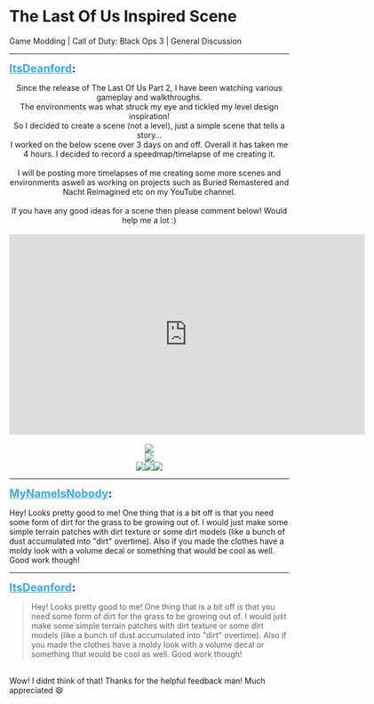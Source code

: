 # The Last Of Us Inspired Scene
Game Modding | Call of Duty: Black Ops 3 | General Discussion

---
<strong style="font-size: 1.4em;"><span style="text-decoration: underline;text-decoration-color: #34a7f9;"><span style="color:#34a7f9;">ItsDeanford</span></span>:</strong>

<p><p style="text-align:center;">Since the release of The Last Of Us Part 2, I have been watching various gameplay and walkthroughs.<br />The environments was what struck my eye and tickled my level design inspiration!<br />So I decided to create a scene (not a level), just a simple scene that tells a story… <br />I worked on the below scene over 3 days on and off. Overall it has taken me 4 hours. I decided to record a speedmap/timelapse of me creating it.<br /><br />I will be posting more timelapses of me creating some more scenes and environments aswell as working on projects such as Buried Remastered and Nacht Reimagined etc on my YouTube channel.<br /><br />If you have any good ideas for a scene then please comment below! Would help me a lot :)<br /><br /><iframe type="text/html" width="640" height="360" src="https://www.youtube.com/embed/A2wmINDKgZE" frameborder="0"></iframe><br /><br /><img style="max-width: 500px;" src="{{ '/wiki/threads/assets/a.772.jpeg' | relative_url }}"><br /><img style="max-width: 500px;" src="{{ '/wiki/threads/assets/a.773.jpeg' | relative_url }}"><br /><img style="max-width: 500px;" src="{{ '/wiki/threads/assets/a.774.jpeg' | relative_url }}"><img style="max-width: 500px;" src="{{ '/wiki/threads/assets/a.775.jpeg' | relative_url }}"><img style="max-width: 500px;" src="{{ '/wiki/threads/assets/a.776.jpeg' | relative_url }}"></p></p>

---
<strong style="font-size: 1.4em;"><span style="text-decoration: underline;text-decoration-color: #34a7f9;"><span style="color:#34a7f9;">MyNameIsNobody</span></span>:</strong>

<p>Hey! Looks pretty good to me! One thing that is a bit off is that you need some form of dirt for the grass to be growing out of. I would just make some simple terrain patches with dirt texture or some dirt models (like a bunch of dust accumulated into &quot;dirt&quot; overtime).  Also if you made the clothes have a moldy look with a volume decal or something that would be cool as well. Good work though!</p>

---
<strong style="font-size: 1.4em;"><span style="text-decoration: underline;text-decoration-color: #34a7f9;"><span style="color:#34a7f9;">ItsDeanford</span></span>:</strong>

<p><blockquote>Hey! Looks pretty good to me! One thing that is a bit off is that you need some form of dirt for the grass to be growing out of. I would just make some simple terrain patches with dirt texture or some dirt models (like a bunch of dust accumulated into &quot;dirt&quot; overtime).  Also if you made the clothes have a moldy look with a volume decal or something that would be cool as well. Good work though!<br /></blockquote><br />Wow! I didnt think of that! Thanks for the helpful feedback man! Much appreciated &#128516;</p>
